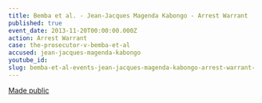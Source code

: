 ```yaml
---
title: Bemba et al. - Jean-Jacques Magenda Kabongo - Arrest Warrant
published: true
event_date: 2013-11-20T00:00:00.000Z
action: Arrest Warrant
case: the-prosecutor-v-bemba-et-al
accused: jean-jacques-magenda-kabongo
youtube_id:
slug: bemba-et-al-events-jean-jacques-magenda-kabongo-arrest-warrant-
---
```



[Made public](http://www.icc-cpi.int/iccdocs/doc/doc1694691.pdf)